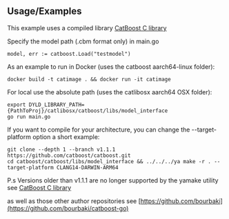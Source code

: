 ## Usage/Examples

This example uses a compiled library
[CatBoost C library](https://catboost.ai/en/docs/concepts/c-plus-plus-api_dynamic-c-pluplus-wrapper)

Specify the model path (.cbm format only) in main.go
```
model, err := catboost.Load("testmodel")
```
As an example to run in Docker (uses the catboost aarch64-linux folder):
```
docker build -t catimage . && docker run -it catimage
```
For local use the absolute path (uses the catlibosx aarch64 OSX folder):
```
export DYLD_LIBRARY_PATH={PathToProj}/catlibosx/catboost/libs/model_interface
go run main.go
```

If you want to compile for your architecture, you can change the --target-platform option a short example:
```
git clone --depth 1 --branch v1.1.1 https://github.com/catboost/catboost.git
cd catboost/catboost/libs/model_interface && ../../../ya make -r . --target-platform CLANG14-DARWIN-ARM64
```
P.s Versions older than v1.1.1 are no longer supported by the yamake utility
see [CatBoost C library](https://catboost.ai/en/docs/concepts/c-plus-plus-api_dynamic-c-pluplus-wrapper)

as well as those other author repositories
see [https://github.com/bourbaki](https://github.com/bourbaki/catboost-go)